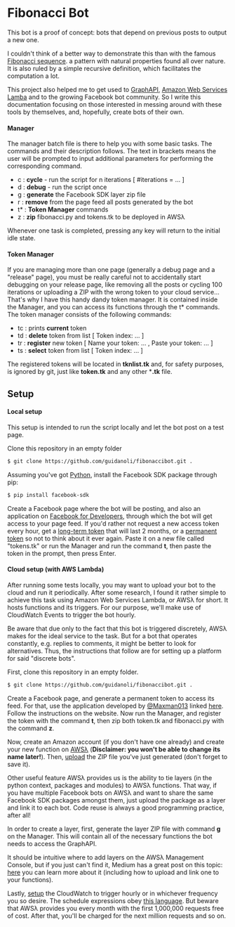 # Fibonacci Bot

This bot is a proof of concept: bots that depend on previous posts to output a new one.

I couldn't think of a better way to demonstrate this than with the famous [Fibonacci sequence](https://en.wikipedia.org/wiki/Fibonacci_number). a pattern with natural properties found all over nature. It is also ruled by a simple recursive definition, which facilitates the computation a lot.

This project also helped me to get used to [GraphAPI](https://developers.facebook.com/docs/graph-api/), [Amazon Web Services Lamba](https://aws.amazon.com/pt/lambda/) and to the growing Facebook bot community. So I write this documentation focusing on those interested in messing around with these tools by themselves, and, hopefully, create bots of their own.

#### Manager

The manager batch file is there to help you with some basic tasks. The commands and their description follows. The text in brackets means the user will be prompted to input additional parameters for performing the corresponding command.

- c : **cycle** - run the script for n iterations [ #iterations = ... ]
- d : **debug** - run the script once
- g : **generate** the Facebook SDK layer zip file
- r : **remove** from the page feed all posts generated by the bot
- t* : **Token Manager** commands
- z : **zip** fibonacci.py and tokens.tk to be deployed in AWSλ

Whenever one task is completed, pressing any key will return to the initial idle state.

#### Token Manager

If you are managing more than one page (generally a debug page and a "release" page), you must be really careful not to accidentally start debugging on your release page, like removing all the posts or cycling 100 iterations or uploading a ZIP with the wrong token to your cloud service... That's why I have this handy dandy token manager. It is contained inside the Manager, and you can access its functions through the t* commands. The token manager consists of the following commands:

- tc : prints **current** token
- td : **delete** token from list [ Token index: ... ]
- tr : **register** new token [ Name your token: ... , Paste your token: ... ]
- ts : **select** token from list [ Token index: ... ]

The registered tokens will be located in **tknlist.tk** and, for safety purposes, is ignored by git, just like **token.tk** and any other ***.tk** file.

## Setup

#### Local setup

This setup is intended to run the script locally and let the bot post on a test page.

Clone this repository in an empty folder

```bash
$ git clone https://github.com/guidanoli/fibonaccibot.git .
```

Assuming you've got [Python](https://www.python.org), install the Facebook SDK package through pip:

```bash
$ pip install facebook-sdk
```

Create a Facebook page where the bot will be posting, and also an application on [Facebook for Developers](https://developers.facebook.com/), through which the bot will get access to your page feed. If you'd rather not request a new access token every hour, get a [long-term token](https://sujipthapa.co/blog/generating-never-expiring-facebook-page-access-token) that will last 2 months, or a [permanent token](https://sujipthapa.co/blog/generating-never-expiring-facebook-page-access-token) so not to think about it ever again. Paste it on a new file called "tokens.tk" or run the Manager and run the command **t**, then paste the token in the prompt, then press Enter.

#### Cloud setup (with AWS Lambda)

After running some tests locally, you may want to upload your bot to the cloud and run it periodically. After some research, I found it rather simple to achieve this task using Amazon Web Services Lambda, or AWSλ for short. It hosts functions and its triggers. For our purpose, we'll make use of CloudWatch Events to trigger the bot hourly.

Be aware that due only to the fact that this bot is triggered discretely, AWSλ makes for the ideal service to the task. But for a bot that operates constantly, e.g. replies to comments, it might be better to look for alternatives. Thus, the instructions that follow are for setting up a platform for said "discrete bots".

First, clone this repository in an empty folder.

```bash
$ git clone https://github.com/guidanoli/fibonaccibot.git .
```

Create a Facebook page, and generate a permanent token to access its feed. For that, use the application developed by [@Maxman013](https://github.com/maxman013) linked [here](https://maxman013.github.io/token/?fbclid=IwAR25te6sYpYW_pbSRUBykdgdwHQBA3MUdhRQJp7Sq02Ok84bWQdUt5ww6v4). Follow the instructions on the website. Now run the Manager, and register the token with the command **t**, then zip both token.tk and fibonacci.py with the command **z**.

Now, create an Amazon account (if you don't have one already) and create your new function on [AWSλ](https://aws.amazon.com/pt/lambda/) (**Disclaimer: you won't be able to change its name later!**). Then, [upload](https://aws.amazon.com/pt/premiumsupport/knowledge-center/build-python-lambda-deployment-package/) the ZIP file you've just generated (don't forget to save it).

Other useful feature AWSλ provides us is the ability to tie layers (in the python context, packages and modules) to AWSλ functions. That way, if you have multiple Facebook bots on AWSλ and want to share the same Facebook SDK packages amongst them, just upload the package as a layer and link it to each bot. Code reuse is always a good programming practice, after all!

In order to create a layer, first, generate the layer ZIP file with command **g** on the Manager. This will contain all of the necessary functions the bot needs to access the GraphAPI.

It should be intuitive where to add layers on the AWSλ Management Console, but if you just can't find it, Medium has a great post on this topic: [here](https://medium.com/@adhorn/getting-started-with-aws-lambda-layers-for-python-6e10b1f9a5d) you can learn more about it (including how to upload and link one to your functions).

Lastly, [setup](https://docs.aws.amazon.com/AmazonCloudWatch/latest/events/RunLambdaSchedule.html) the CloudWatch to trigger hourly or in whichever frequency you so desire. The schedule expressions obey [this language](https://docs.aws.amazon.com/lambda/latest/dg/tutorial-scheduled-events-schedule-expressions.html). But beware that AWSλ provides you every month with the first 1,000,000 requests free of cost. After that, you'll be charged for the next million requests and so on.
